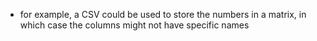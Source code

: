 <!-- IF YOU've used a spreadsheet then you've used a data file type called a CSV file -->

<!-- IF YOU DOWNLOAD IT, IT WILL PROBABLY HAVE A .CSV EXTENSION -->

<!-- ACRONYM -->

<!-- EACH COLUMN IS SEPARATED BY A COMMA -->

<!-- EACH NEWLINE REPRESENTS A ROW -->

<!-- the first line typically contains the heading titles of each column, but it doesnt have to -->

- for example, a CSV could be used to store the numbers in a matrix, in which case the columns might not have specific names

<!-- TSV OR OTHER SEPARATORS -->

<!-- CSV IS A REALLY COMMON FORMAT USED TO REPRESENT TABULAR DATA -->

